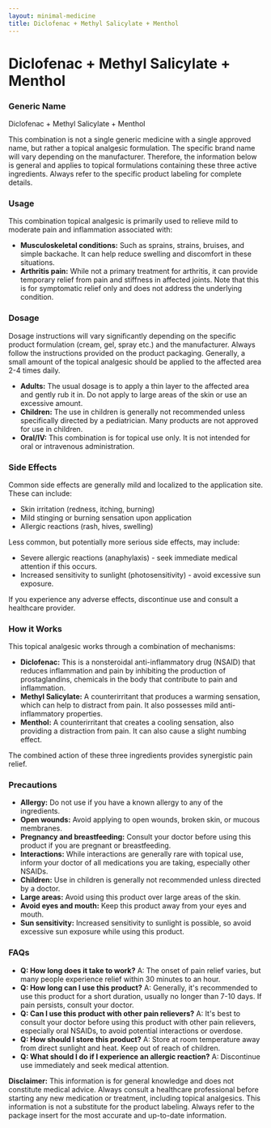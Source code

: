 ```yaml
---
layout: minimal-medicine
title: Diclofenac + Methyl Salicylate + Menthol
---
```


# Diclofenac + Methyl Salicylate + Menthol
### Generic Name
Diclofenac + Methyl Salicylate + Menthol

This combination is not a single generic medicine with a single approved name, but rather a topical analgesic formulation.  The specific brand name will vary depending on the manufacturer.  Therefore, the information below is general and applies to topical formulations containing these three active ingredients.  Always refer to the specific product labeling for complete details.


### Usage
This combination topical analgesic is primarily used to relieve mild to moderate pain and inflammation associated with:

* **Musculoskeletal conditions:**  Such as sprains, strains, bruises, and simple backache.  It can help reduce swelling and discomfort in these situations.
* **Arthritis pain:** While not a primary treatment for arthritis, it can provide temporary relief from pain and stiffness in affected joints.  Note that this is for symptomatic relief only and does not address the underlying condition.


### Dosage
Dosage instructions will vary significantly depending on the specific product formulation (cream, gel, spray etc.) and the manufacturer.  Always follow the instructions provided on the product packaging.  Generally, a small amount of the topical analgesic should be applied to the affected area 2-4 times daily.  

* **Adults:**  The usual dosage is to apply a thin layer to the affected area and gently rub it in. Do not apply to large areas of the skin or use an excessive amount.
* **Children:**  The use in children is generally not recommended unless specifically directed by a pediatrician.  Many products are not approved for use in children.
* **Oral/IV:** This combination is for topical use only.  It is not intended for oral or intravenous administration.


### Side Effects
Common side effects are generally mild and localized to the application site. These can include:

* Skin irritation (redness, itching, burning)
* Mild stinging or burning sensation upon application
* Allergic reactions (rash, hives, swelling)


Less common, but potentially more serious side effects, may include:

* Severe allergic reactions (anaphylaxis) - seek immediate medical attention if this occurs.
* Increased sensitivity to sunlight (photosensitivity) - avoid excessive sun exposure.

If you experience any adverse effects, discontinue use and consult a healthcare provider.


### How it Works
This topical analgesic works through a combination of mechanisms:

* **Diclofenac:** This is a nonsteroidal anti-inflammatory drug (NSAID) that reduces inflammation and pain by inhibiting the production of prostaglandins, chemicals in the body that contribute to pain and inflammation.
* **Methyl Salicylate:** A counterirritant that produces a warming sensation, which can help to distract from pain.  It also possesses mild anti-inflammatory properties.
* **Menthol:**  A counterirritant that creates a cooling sensation, also providing a distraction from pain. It can also cause a slight numbing effect.

The combined action of these three ingredients provides synergistic pain relief.


### Precautions
* **Allergy:** Do not use if you have a known allergy to any of the ingredients.
* **Open wounds:** Avoid applying to open wounds, broken skin, or mucous membranes.
* **Pregnancy and breastfeeding:** Consult your doctor before using this product if you are pregnant or breastfeeding.
* **Interactions:** While interactions are generally rare with topical use, inform your doctor of all medications you are taking, especially other NSAIDs.
* **Children:** Use in children is generally not recommended unless directed by a doctor.
* **Large areas:** Avoid using this product over large areas of the skin.
* **Avoid eyes and mouth:** Keep this product away from your eyes and mouth.
* **Sun sensitivity:** Increased sensitivity to sunlight is possible, so avoid excessive sun exposure while using this product.


### FAQs

* **Q: How long does it take to work?** A: The onset of pain relief varies, but many people experience relief within 30 minutes to an hour.
* **Q: How long can I use this product?** A:  Generally, it's recommended to use this product for a short duration, usually no longer than 7-10 days.  If pain persists, consult your doctor.
* **Q: Can I use this product with other pain relievers?** A:  It's best to consult your doctor before using this product with other pain relievers, especially oral NSAIDs, to avoid potential interactions or overdose.
* **Q: How should I store this product?** A:  Store at room temperature away from direct sunlight and heat.  Keep out of reach of children.
* **Q: What should I do if I experience an allergic reaction?** A:  Discontinue use immediately and seek medical attention.


**Disclaimer:** This information is for general knowledge and does not constitute medical advice. Always consult a healthcare professional before starting any new medication or treatment, including topical analgesics.  This information is not a substitute for the product labeling.  Always refer to the package insert for the most accurate and up-to-date information.
